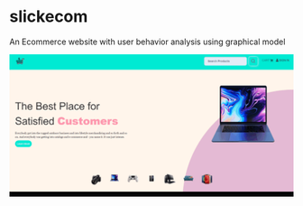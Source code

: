 # slickecom
An Ecommerce website with user behavior analysis using graphical model

![Alt Text](https://github.com/Shubhangam333/slickecom/blob/master/ezgif.com-gif-maker%20(1).gif)

